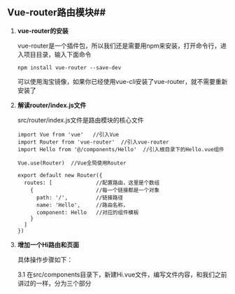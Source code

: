 ## Vue-router路由模块##

1. **vue-router的安装**

   vue-router是一个插件包，所以我们还是需要用npm来安装，打开命令行，进入项目目录，输入下面命令

   ```
   npm install vue-router --save-dev
   ```

   可以使用淘宝镜像，如果你已经使用vue-cli安装了vue-router，就不需要重新安装了

2. **解读router/index.js文件**

   src/router/index.js文件是路由模块的核心文件

   ```
   import Vue from 'vue'   //引入Vue
   import Router from 'vue-router'  //引入vue-router
   import Hello from '@/components/Hello'  //引入根目录下的Hello.vue组件
    
   Vue.use(Router)  //Vue全局使用Router
    
   export default new Router({
     routes: [              //配置路由，这里是个数组
       {                    //每一个链接都是一个对象
         path: '/',         //链接路径
         name: 'Hello',     //路由名称，
         component: Hello   //对应的组件模板
       }
     ]
   })
   ```

3. **增加一个Hi路由和页面**

   具体操作步骤如下：

   3.1 在src/components目录下，新建Hi.vue文件，编写文件内容，和我们之前讲过的一样，分为三个部分<template><script>和<style>。

   3.2 引入Hi组件，我们需要在router/index.js文件的上边引入Hi组件

   ```
   import Hi from '@/components/Hi'
   ```

   3.3增加路由配置：在router/index.js文件的router[]数组中，新增加一个对象

   ```
   {
     path:'/hi',
     name:'Hi',
     component:Hi
   }
   ```

4. **router-link制作导航**

   如果需要制作导航条，那么就需要用到router-link标签，首先先看一下它的基本用法

   ```
    <router-link to="/">[显示字段]</router-link>
   ```

   - **to：**是我们的导航路径，要填写的是你在router/index.js文件里配置的path值，如果要导航到默认首页，只需要写成  to=”/”  ，
   - **[显示字段] ：**就是我们要显示给用户的导航名称，比如首页  新闻页。

5. **vue-router配置子路由**

   子路由的情况一般用在一个页面有他的基础模版，然后他下面的页面都隶属于这个模版，只是部分改变样式。

   5.1我们需要先改造app.vue的导航代码，来实现基本的导航功能。我们用<router-link>标签增加了两个新的导航链接。

   ```
   <p>导航 ：
         <router-link to="/">首页</router-link> | 
         <router-link to="/hi">Hi页面</router-link> |
         <router-link to="/hi/hi1">-Hi页面1</router-link> |
         <router-link to="/hi/hi2">-Hi页面2</router-link>
   </p>
   ```

   5.2 改写components/Hi.vue页面

   把Hi.vue改成一个通用的模板，加入<router-view>标签，给子模板提供插入位置。“Hi页面1”   和 “Hi页面2”  都相当于“Hi页面”的子页面，有点想继承关系。我们在“Hi页面”里加入<router-view>标签。

   5.3 在components目录下新建2个组件模版 Hi1.vue和Hi2.vue

   5.4 修改router/index.js的代码

   我们现在导航有了，母模板和子模板也有了，只要改变我们的路由配置文件就可以了。子路由的写法是在原有的路由配置下加入children字段。

   ```
   children:[
   {path:'/',component:xxx},
   {path:'xx',component:xxx},
   ]
   ```

   children字段后边跟的是个数组，数组里和其他配置路由基本相同，需要配置path和component。具体看一下这个子路由的配置写法。

   ```
   import Vue from 'vue'   
   import Router from 'vue-router'  
   import Hello from '@/components/Hello'  
   import Hi from '@/components/Hi' 
   import Hi1 from '@/components/Hi1' 
   import Hi2 from '@/components/Hi2' 
    
   Vue.use(Router) 
    
   export default new Router({
     routes: [             
       {                    
         path: '/',        
         name: 'Hello',     
         component: Hello   
       },{
         path:'/hi',
         component:Hi,
         children:[
           {path:'/',component:Hi},
           {path:'hi1',component:Hi1},
           {path:'hi2',component:Hi2},
         ]
       }
     ]
   })
   ```

   **需要注意的是，在配置路由文件前，需要先用import引入Hi1和Hi2。**

6. 使用vue-router传递参数

   6.1使用name传递参数

   1.在路由文件src/router/index.js里配置name属性。

   ```
    routes: [
       {
         path: '/',
         name: 'Hello',
         component: Hello
       }
    ]
   ```

   2.模板里(src/App.vue)用$router.name的形势接收，比如直接在模板中显示：

   ```
   <p>{{ $route.name}}</p>
   ```

   6.2通过<router-link>标签中的to传参数

   我们用<router-link>标签中的to属性进行传参，需要您注意的是这里的to要进行一个绑定，写成:to。

   ```
   <router-link :to="{name:xxx,params:{key:value}}">valueString</router-link>
   ```

   这里的to前边是带冒号的，然后后边跟的是一个对象形势的字符串.

   - name：就是我们在路由配置文件中起的name值。
   - params：就是我们要传的参数，它也是对象形势，在对象里可以传递多个值。

   把src/reouter/index.js文件里给hi1配置的路由起个name,就叫hi1.

   ```
   {path:'/hi1',name:'hi1',component:Hi1},
   ```

   最后在模板里(src/components/Hi1.vue)用$route.params.username进行接收.

   ```
   {{$route.params.username}}
   ```

7. vue-router利用url进行传参

   利用url传递参数的意思就是传递的参数可以在地址栏进行显示，同时通过：冒号这种方式实现。

   步骤有以下：

   7.1 我们可以在路由配置文件中以**：冒号**的形式传递参数，这就对参数进行了绑定。

   ```
   {
       path:'/params/:newsId/:newsTitle',
        component:Params
   }
   ```

   7.2 其次在相应的组件模版下，输出我们的url参数

   ```
   <template>
       <div>
           <h2>{{ msg }}</h2>
           <p>新闻ID：{{ $route.params.newsId}}</p>
           <p>新闻标题：{{ $route.params.newsTitle}}</p>
       </div>
   </template>
    
   <script>
   export default {
     name: 'params',
     data () {
       return {
         msg: 'params page'
       }
     }
   }
   </script>
   ```

   7.3 在App.vue文件中加入我们的<router-link>标签，直接写入我们的参数

   ```
   <router-link to="/params/198/jspang website is very good">params</router-link> |
   ```

   其中参数传递这种方式中经常用到正则表达式，可以对我们输入的参数进行验证。

8. vue-router的重定向-redirect

   开发过程中我们可能设置的路径不一样，但是我们希望跳转同一个页面，或者说是打开同一个组件，这时候我们就用到了路由的重新定向redirect参数。

   分为两种：

   8.1 第一种是直接跳转不加参数

   这时候我们只要配置一下src/router/index.js，把里边redirect参数配置成你想要跳转的路径即可。

   ```
   routes: [
       {
         path: '/',
         component: Hello
       },{
         path:'/params/:newsId(\\d+)/:newsTitle',
         component:Params
       },{
         path:'/goback',
         redirect:'/'
       }
   ```

   8.2 在重新定向中传递参数

   ```
   {
     path:'/params/:newsId(\\d+)/:newsTitle',
     component:Params
   },{
     path:'/goParams/:newsId(\\d+)/:newsTitle',
     redirect:'/params/:newsId(\\d+)/:newsTitle'
   }
   ```

9. alias别名的使用

   使用别名的形式，我们可以实现类似重新定向的效果

   9.1 首先在配置的路由中，给路径起别名

   ```
   {
       path: '/hi1',
       component: Hi1,
       alias:'/jspang'
    }
   ```

   9.2其次在App.vue中，<router-link>配置时，可以直接在to后边跟我们起过的别名，进行重新定向

   ```
   <router-link to="/jspang">jspang</router-link>
   ```

   那么redirect和alias有什么区别呢？

   - redirect：仔细观察URL，redirect是直接改变了url的值，把url变成了重新定向之后模版对应的路径
   - alias：URL路径没有改变，这种情况更友好，让用户知道自己访问的路径，只是把重新定向的模版内容渲染出来而已

   9.3前车之鉴：不要在path为"/"的路由中使用别名，这样不会起作用

   ```
   {
     path: '/',
     component: Hello,
     alias:'/home'
   }
   ```

   9.4针对传参数的情况同样适用

   ```
   {
         name: 'params',
         path: '/params/:newsId/:newsTitle',
         component: Params,
         alias: '/gotoParams/:newsId/:newsTitle'
       },
   <router-link to="/gotoParams/144/ I wanna go homex"> gotoParams</router-link>|
   ```

10. 路由的过渡动画

   有时候我们想要给路由加上一些过渡动画，需要在<router-view>标签的外边添加<transition>标签，标签海需要一个name属性。

   ```
   <transition name="fade">
     <router-view ></router-view>
   </transition>
   ```

   然后就可以在css中来写动画效果了，这里有四个css类名fade-enter，fade-enter-active，fade-enter,fade-leave-active，针对这4个类名进行效果设置即可

   另外还有过渡的模式：

   in-out:新元素先进入过渡，完成之后当前元素过渡离开。

   out-in:当前元素先进行过渡离开，离开完成后新元素过渡进入。

11. mode的设置和404页面的处理

    在路由设置中有mode这一项，用来设置地址栏路径的样式。

    有两种样式：

    11.1histroy模式：URL就像正常的url一样，例如：http://jsapng.com/lms/，也好看！

    11.2hash模式：在不设置mode的情况下，默认是hash，就像无意义的字符排列，不太好看也不符合我们的浏览习惯。

    11.3 404页面的设置：

    用户经常会输错页面，当输错页面的时候，我们应当友好的去提示一下，返回另外一个404页面给他

    我们可以配置路径和模版，当输入错误地址的时候就🔙那个米板即可。

    设置路由配置文件（/src/router/index.js）：

    ```
    {
       path:'*',
       component:Error
    }
    ```

    这里的*就代表，输入不存在的路径时候，我们要跳转到Error模版

    其余还需要在components里边新建一个Error.vue的文件，之后在App.vue中设置<router-link>跳转链接。

12. 路由中的钩子函数

    钩子函数即声明周期函数，我们从一个组件进入到销毁会有很多钩子函数，同样在路由中也设置了钩子函数，路由的钩子函数可以卸载路由配置文件中，也可以写在我们的组件模版中。

    12.1写在路由配置文件中

    ```
    {
          path:'/params/:newsId(\\d+)/:newsTitle',
          component:Params,
          beforeEnter:(to,from,next)=>{
            console.log('我进入了params模板');
            console.log(to);
            console.log(from);
            next();
    },
    ```

    其中的3个参数：

    1. to:路由将要跳转的路径信息，信息是包含在对像里边的。
    2. from:路径跳转前的路径信息，也是一个对象的形式。
    3. next:路由的控制参数，常用的有next(true)和next(false)，和next(path：'/')指定下一次跳转到某个路径。

    写在模版中的钩子函数

    **在路由配置文件中的钩子函数直邮一个beforeEnter,但是写在模版中的钩子函数有两个**

    - beforeRouteEnter：在路由进入前的钩子函数。
    - beforeRouteLeave：在路由离开前的钩子函数。

13. 编程式导航

    编程式导航的意思就是能够前进和后退，功能跟我们浏览器上的前进和后退按钮一样，这在业务逻辑上经常用到，其中router.go(-1)代表着后退，	并且地址栏会有所变化；router.go(1)代表着前进；

    13.1我们先在app.vue文件里加入一个按钮，按钮并绑定一个goback( )方法。

    ```
    <button @click="goback">后退</button>
    ```

    13.2在我们的script模块中写入goback()方法，并使用this.$router.go(-1),进行后退操作。

    ```
    <script>
    export default {
      name: 'app',
      methods:{
        goback(){
          this.$router.go(-1);
        }
      }
    }
    </script>
    ```

    之后就可以打开浏览器进行测试了。

    另外**this.$router.push(‘/xxx ‘)**的作用是用来跳转的，括号中填入要跳转的路径即可。

    ​

